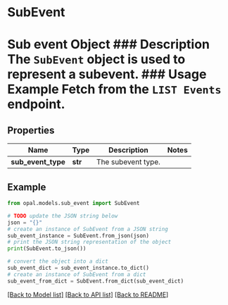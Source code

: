 # SubEvent

# Sub event Object ### Description The `SubEvent` object is used to represent a subevent.  ### Usage Example Fetch from the `LIST Events` endpoint.

## Properties

Name | Type | Description | Notes
------------ | ------------- | ------------- | -------------
**sub_event_type** | **str** | The subevent type. | 

## Example

```python
from opal.models.sub_event import SubEvent

# TODO update the JSON string below
json = "{}"
# create an instance of SubEvent from a JSON string
sub_event_instance = SubEvent.from_json(json)
# print the JSON string representation of the object
print(SubEvent.to_json())

# convert the object into a dict
sub_event_dict = sub_event_instance.to_dict()
# create an instance of SubEvent from a dict
sub_event_from_dict = SubEvent.from_dict(sub_event_dict)
```
[[Back to Model list]](../README.md#documentation-for-models) [[Back to API list]](../README.md#documentation-for-api-endpoints) [[Back to README]](../README.md)


